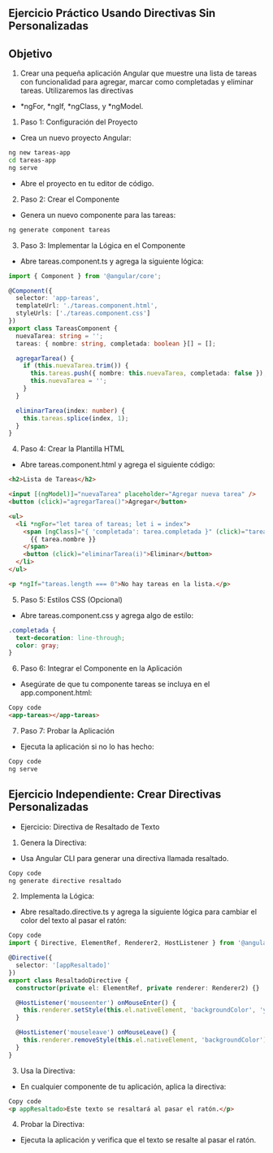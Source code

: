 ## Ejercicio Práctico Usando Directivas Sin Personalizadas

## Objetivo
1. Crear una pequeña aplicación Angular que muestre una lista de tareas con funcionalidad para agregar, marcar como completadas y eliminar tareas. Utilizaremos las directivas   

- *ngFor, *ngIf, *ngClass, y *ngModel.

1. Paso 1: Configuración del Proyecto

 - Crea un nuevo proyecto Angular:

```bash
ng new tareas-app
cd tareas-app
ng serve
```

 - Abre el proyecto en tu editor de código.

2. Paso 2: Crear el Componente

- Genera un nuevo componente para las tareas:

```bash
ng generate component tareas

```

3. Paso 3: Implementar la Lógica en el Componente
- Abre tareas.component.ts y agrega la siguiente lógica:

```typescript
import { Component } from '@angular/core';

@Component({
  selector: 'app-tareas',
  templateUrl: './tareas.component.html',
  styleUrls: ['./tareas.component.css']
})
export class TareasComponent {
  nuevaTarea: string = '';
  tareas: { nombre: string, completada: boolean }[] = [];

  agregarTarea() {
    if (this.nuevaTarea.trim()) {
      this.tareas.push({ nombre: this.nuevaTarea, completada: false });
      this.nuevaTarea = '';
    }
  }

  eliminarTarea(index: number) {
    this.tareas.splice(index, 1);
  }
}

```

4. Paso 4: Crear la Plantilla HTML

- Abre tareas.component.html y agrega el siguiente código:

```html
<h2>Lista de Tareas</h2>

<input [(ngModel)]="nuevaTarea" placeholder="Agregar nueva tarea" />
<button (click)="agregarTarea()">Agregar</button>

<ul>
  <li *ngFor="let tarea of tareas; let i = index">
    <span [ngClass]="{ 'completada': tarea.completada }" (click)="tarea.completada = !tarea.completada">
      {{ tarea.nombre }}
    </span>
    <button (click)="eliminarTarea(i)">Eliminar</button>
  </li>
</ul>

<p *ngIf="tareas.length === 0">No hay tareas en la lista.</p>
```

5. Paso 5: Estilos CSS (Opcional)

- Abre tareas.component.css y agrega algo de estilo:

```css
.completada {
  text-decoration: line-through;
  color: gray;
}
```

6. Paso 6: Integrar el Componente en la Aplicación

- Asegúrate de que tu componente tareas se incluya en el app.component.html:

```html
Copy code
<app-tareas></app-tareas>
```

7. Paso 7: Probar la Aplicación

- Ejecuta la aplicación si no lo has hecho:

```bash
Copy code
ng serve

```

## Ejercicio Independiente: Crear Directivas Personalizadas

- Ejercicio: Directiva de Resaltado de Texto

1. Genera la Directiva:

- Usa Angular CLI para generar una directiva llamada resaltado.

```bash
Copy code
ng generate directive resaltado
```

2. Implementa la Lógica:

- Abre resaltado.directive.ts y agrega la siguiente lógica para cambiar el color del texto al pasar el ratón:

```typescript
Copy code
import { Directive, ElementRef, Renderer2, HostListener } from '@angular/core';

@Directive({
  selector: '[appResaltado]'
})
export class ResaltadoDirective {
  constructor(private el: ElementRef, private renderer: Renderer2) {}

  @HostListener('mouseenter') onMouseEnter() {
    this.renderer.setStyle(this.el.nativeElement, 'backgroundColor', 'yellow');
  }

  @HostListener('mouseleave') onMouseLeave() {
    this.renderer.removeStyle(this.el.nativeElement, 'backgroundColor');
  }
}

```

3. Usa la Directiva:

- En cualquier componente de tu aplicación, aplica la directiva:

```html
Copy code
<p appResaltado>Este texto se resaltará al pasar el ratón.</p>
```

4. Probar la Directiva:

- Ejecuta la aplicación y verifica que el texto se resalte al pasar el ratón.